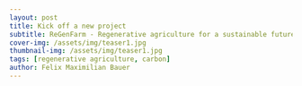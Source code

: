 ```yaml
---
layout: post
title: Kick off a new project
subtitle: ReGenFarm - Regenerative agriculture for a sustainable future
cover-img: /assets/img/teaser1.jpg
thumbnail-img: /assets/img/teaser1.jpg
tags: [regenerative agriculture, carbon]
author: Felix Maximilian Bauer 
---
```





